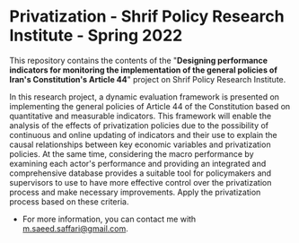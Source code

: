 # Privatization - Shrif Policy Research Institute - Spring 2022
This repository contains the contents of the "**Designing performance indicators for monitoring the implementation of the general policies of Iran's Constitution's Article 44**" project on Shrif Policy Research Institute.

In this research project, a dynamic evaluation framework is presented on implementing the general policies of Article 44 of the Constitution based on quantitative and measurable indicators. This framework will enable the analysis of the effects of privatization policies due to the possibility of continuous and online updating of indicators and their use to explain the causal relationships between key economic variables and privatization policies. At the same time, considering the macro performance by examining each actor's performance and providing an integrated and comprehensive database provides a suitable tool for policymakers and supervisors to use to have more effective control over the privatization process and make necessary improvements. Apply the privatization process based on these criteria.


- For more information, you can contact me with [m.saeed.saffari@gmail.com](mailto:m.saeed.saffari@gmail.com).
